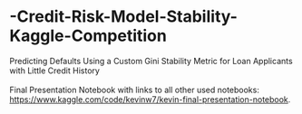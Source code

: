 # -Credit-Risk-Model-Stability-Kaggle-Competition
Predicting Defaults Using a Custom Gini Stability Metric for Loan Applicants with Little Credit History <br /> <br />
Final Presentation Notebook with links to all other used notebooks: https://www.kaggle.com/code/kevinw7/kevin-final-presentation-notebook. 
